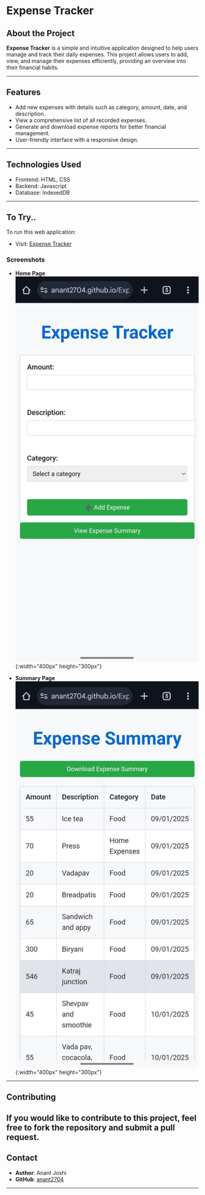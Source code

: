 # Expense Tracker

## About the Project

**Expense Tracker** is a simple and intuitive application designed to help users manage and track their daily expenses. This project allows users to add, view, and manage their expenses efficiently, providing an overview into their financial habits.

---

## Features

- Add new expenses with details such as category, amount, date, and description.
- View a comprehensive list of all recorded expenses.
- Generate and download expense reports for better financial management.
- User-friendly interface with a responsive design.

---

## Technologies Used

- Frontend: HTML, CSS
- Backend: Javascript
- Database: IndexedDB

---

## To Try..

To run this web application:

- Visit: [Expense Tracker](https://anant2704.github.io/Expense-Tracker/)

### Screenshots

- **Home Page**
  ![Home Page](home.jpg){:width="400px" height="300px"}

- **Summary Page**
  ![Summary Page](summary.jpg){:width="400px" height="300px"}

---

## Contributing

If you would like to contribute to this project, feel free to fork the repository and submit a pull request. 
---

## Contact

- **Author**: Anant Joshi 
- **GitHub**: [anant2704](https://github.com/anant2704)  

---
